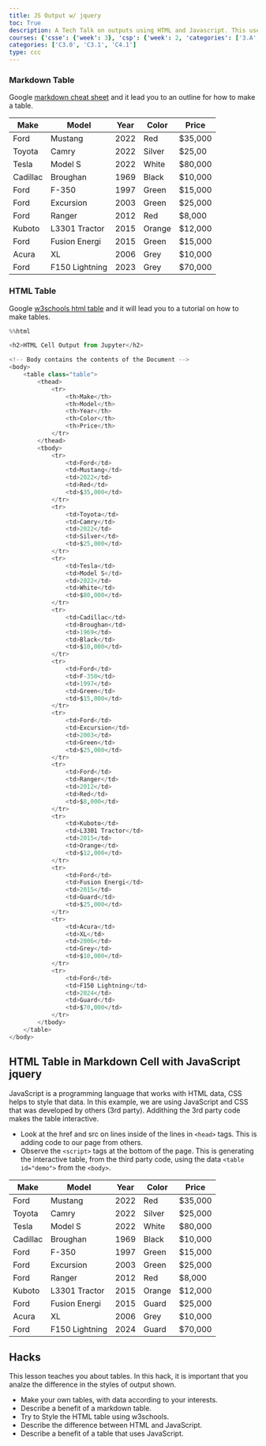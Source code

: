 ```yaml
---
title: JS Output w/ jquery
toc: True
description: A Tech Talk on outputs using HTML and Javascript. This uses jquery for easy onscreen interaction and filtering.
courses: {'csse': {'week': 3}, 'csp': {'week': 2, 'categories': ['3.A', '5.B']}, 'csa': {'week': 2}}
categories: ['C3.0', 'C3.1', 'C4.1']
type: ccc
---
```


### Markdown Table
Google [markdown cheat sheet](https://www.markdownguide.org/extended-syntax/#tables) and it lead you to an outline for how to make a table.

| Make | Model | Year | Color | Price |
|------|-------|------|-------|-------|
|Ford|Mustang|2022|Red|$35,000|
|Toyota|Camry|2022|Silver|$25,00|
|Tesla|Model S|2022|White|$80,000|
|Cadillac|Broughan|1969|Black|$10,000|
|Ford|F-350|1997|Green|$15,000|
|Ford|Excursion|2003|Green|$25,000|
|Ford|Ranger|2012|Red|$8,000|
|Kuboto|L3301 Tractor|2015|Orange|$12,000|
|Ford|Fusion Energi|2015|Green|$15,000|
|Acura|XL|2006|Grey|$10,000|
|Ford|F150 Lightning|2023|Grey|$70,000|

### HTML Table
Google [w3schools html table](https://www.w3schools.com/html/html_tables.asp) and it will lead you to a tutorial on how to make tables.


```python
%%html

<h2>HTML Cell Output from Jupyter</h2>

<!-- Body contains the contents of the Document -->
<body>
    <table class="table">
        <thead>
            <tr>
                <th>Make</th>
                <th>Model</th>
                <th>Year</th>
                <th>Color</th>
                <th>Price</th>
            </tr>
        </thead>
        <tbody>
            <tr>
                <td>Ford</td>
                <td>Mustang</td>
                <td>2022</td>
                <td>Red</td>
                <td>$35,000</td>
            </tr>
            <tr>
                <td>Toyota</td>
                <td>Camry</td>
                <td>2022</td>
                <td>Silver</td>
                <td>$25,000</td>
            </tr>
            <tr>
                <td>Tesla</td>
                <td>Model S</td>
                <td>2022</td>
                <td>White</td>
                <td>$80,000</td>
            </tr>
            <tr>
                <td>Cadillac</td>
                <td>Broughan</td>
                <td>1969</td>
                <td>Black</td>
                <td>$10,000</td>
            </tr>
            <tr>
                <td>Ford</td>
                <td>F-350</td>
                <td>1997</td>
                <td>Green</td>
                <td>$15,000</td>
            </tr>
            <tr>
                <td>Ford</td>
                <td>Excursion</td>
                <td>2003</td>
                <td>Green</td>
                <td>$25,000</td>
            </tr>
            <tr>
                <td>Ford</td>
                <td>Ranger</td>
                <td>2012</td>
                <td>Red</td>
                <td>$8,000</td>
            </tr>
            <tr>
                <td>Kuboto</td>
                <td>L3301 Tractor</td>
                <td>2015</td>
                <td>Orange</td>
                <td>$12,000</td>
            </tr>
            <tr>
                <td>Ford</td>
                <td>Fusion Energi</td>
                <td>2015</td>
                <td>Guard</td>
                <td>$25,000</td>
            </tr>
            <tr>
                <td>Acura</td>
                <td>XL</td>
                <td>2006</td>
                <td>Grey</td>
                <td>$10,000</td>
            </tr>
            <tr>
                <td>Ford</td>
                <td>F150 Lightning</td>
                <td>2024</td>
                <td>Guard</td>
                <td>$70,000</td>
            </tr>
        </tbody>
    </table>
</body>
```

## HTML Table in Markdown Cell with JavaScript jquery
JavaScript is a programming language that works with HTML data, CSS helps to style that data.  In this example, we are using JavaScript and CSS that was developed by others (3rd party).  Addithing the 3rd party code makes the table interactive.
- Look at the href and src on lines inside of the lines in `<head>` tags.  This is adding code to our page from others.
- Observe the `<script>` tags at the bottom of the page.  This is generating the interactive table, from the third party code, using the data `<table id="demo">` from the `<body>`.  


<!-- Head contains information to Support the Document -->
<head>
    <!-- load jQuery and DataTables output style and scripts -->
    <link rel="stylesheet" type="text/css" href="https://cdn.datatables.net/1.13.4/css/jquery.dataTables.min.css">
    <script type="text/javascript" language="javascript" src="https://code.jquery.com/jquery-3.6.0.min.js"></script>
    <script>var define = null;</script>
    <script type="text/javascript" language="javascript" src="https://cdn.datatables.net/1.13.4/js/jquery.dataTables.min.js"></script>
</head>

<!-- Body contains the contents of the Document -->
<body>
    <table id="md_demo" class="table">
        <thead>
            <tr>
                <th>Make</th>
                <th>Model</th>
                <th>Year</th>
                <th>Color</th>
                <th>Price</th>
            </tr>
        </thead>
        <tbody>
            <tr>
                <td>Ford</td>
                <td>Mustang</td>
                <td>2022</td>
                <td>Red</td>
                <td>$35,000</td>
            </tr>
            <tr>
                <td>Toyota</td>
                <td>Camry</td>
                <td>2022</td>
                <td>Silver</td>
                <td>$25,000</td>
            </tr>
            <tr>
                <td>Tesla</td>
                <td>Model S</td>
                <td>2022</td>
                <td>White</td>
                <td>$80,000</td>
            </tr>
            <tr>
                <td>Cadillac</td>
                <td>Broughan</td>
                <td>1969</td>
                <td>Black</td>
                <td>$10,000</td>
            </tr>
            <tr>
                <td>Ford</td>
                <td>F-350</td>
                <td>1997</td>
                <td>Green</td>
                <td>$15,000</td>
            </tr>
            <tr>
                <td>Ford</td>
                <td>Excursion</td>
                <td>2003</td>
                <td>Green</td>
                <td>$25,000</td>
            </tr>
            <tr>
                <td>Ford</td>
                <td>Ranger</td>
                <td>2012</td>
                <td>Red</td>
                <td>$8,000</td>
            </tr>
            <tr>
                <td>Kuboto</td>
                <td>L3301 Tractor</td>
                <td>2015</td>
                <td>Orange</td>
                <td>$12,000</td>
            </tr>
            <tr>
                <td>Ford</td>
                <td>Fusion Energi</td>
                <td>2015</td>
                <td>Guard</td>
                <td>$25,000</td>
            </tr>
            <tr>
                <td>Acura</td>
                <td>XL</td>
                <td>2006</td>
                <td>Grey</td>
                <td>$10,000</td>
            </tr>
            <tr>
                <td>Ford</td>
                <td>F150 Lightning</td>
                <td>2024</td>
                <td>Guard</td>
                <td>$70,000</td>
            </tr>
        </tbody>
    </table>
</body>

<!-- Script is used to embed executable code -->
<script>
    $("#md_demo").DataTable();
</script>


## Hacks
This lesson teaches you about tables.  In this hack, it is important that you analze the difference in the styles of output shown.  
- Make your own tables, with data according to your interests.
- Describe a benefit of a markdown table.
- Try to Style the HTML table using w3schools.
- Describe the difference between HTML and JavaScript.
- Describe a benefit of a table that uses JavaScript.

